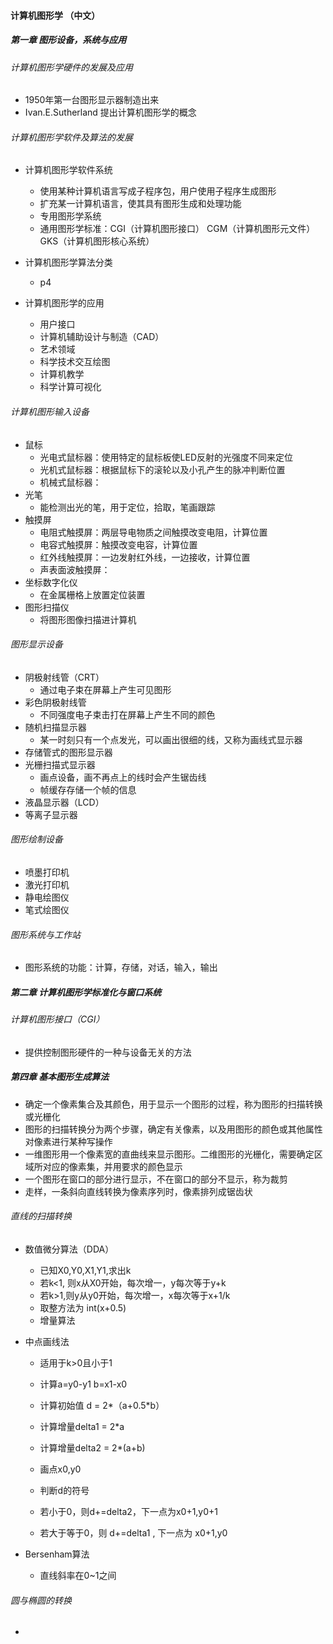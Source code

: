 #### 计算机图形学 （中文）

##### 第一章    图形设备，系统与应用

###### 计算机图形学硬件的发展及应用

* 1950年第一台图形显示器制造出来
* Ivan.E.Sutherland 提出计算机图形学的概念

###### 计算机图形学软件及算法的发展

* 计算机图形学软件系统

  * 使用某种计算机语言写成子程序包，用户使用子程序生成图形
  * 扩充某一计算机语言，使其具有图形生成和处理功能
  * 专用图形学系统
  * 通用图形学标准：CGI（计算机图形接口） CGM（计算机图形元文件） GKS（计算机图形核心系统）
* 计算机图形学算法分类

  * p4
* 计算机图形学的应用
  * 用户接口
  * 计算机辅助设计与制造（CAD）
  * 艺术领域
  * 科学技术交互绘图
  * 计算机教学
  * 科学计算可视化

###### 计算机图形输入设备

* 鼠标
  * 光电式鼠标器：使用特定的鼠标板使LED反射的光强度不同来定位
  * 光机式鼠标器：根据鼠标下的滚轮以及小孔产生的脉冲判断位置
  * 机械式鼠标器：
* 光笔
  * 能检测出光的笔，用于定位，拾取，笔画跟踪
* 触摸屏
  * 电阻式触摸屏：两层导电物质之间触摸改变电阻，计算位置
  * 电容式触摸屏：触摸改变电容，计算位置
  * 红外线触摸屏：一边发射红外线，一边接收，计算位置
  * 声表面波触摸屏：
* 坐标数字化仪
  * 在金属栅格上放置定位装置
* 图形扫描仪
  * 将图形图像扫描进计算机

###### 图形显示设备

* 阴极射线管（CRT）
  * 通过电子束在屏幕上产生可见图形
* 彩色阴极射线管
  * 不同强度电子束击打在屏幕上产生不同的颜色
* 随机扫描显示器
  * 某一时刻只有一个点发光，可以画出很细的线，又称为画线式显示器
* 存储管式的图形显示器
* 光栅扫描式显示器
  * 画点设备，画不再点上的线时会产生锯齿线
  * 帧缓存存储一个帧的信息
* 液晶显示器（LCD）
* 等离子显示器

###### 图形绘制设备

* 喷墨打印机
* 激光打印机
* 静电绘图仪
* 笔式绘图仪

###### 图形系统与工作站

* 图形系统的功能：计算，存储，对话，输入，输出



##### 第二章    计算机图形学标准化与窗口系统

###### 计算机图形接口（CGI）

* 提供控制图形硬件的一种与设备无关的方法





##### 第四章    基本图形生成算法

* 确定一个像素集合及其颜色，用于显示一个图形的过程，称为图形的扫描转换或光栅化
* 图形的扫描转换分为两个步骤，确定有关像素，以及用图形的颜色或其他属性对像素进行某种写操作
* 一维图形用一个像素宽的直曲线来显示图形。二维图形的光栅化，需要确定区域所对应的像素集，并用要求的颜色显示
* 一个图形在窗口的部分进行显示，不在窗口的部分不显示，称为裁剪
* 走样，一条斜向直线转换为像素序列时，像素排列成锯齿状

###### 直线的扫描转换

* 数值微分算法（DDA）

  * 已知X0,Y0,X1,Y1,求出k
  * 若k<1, 则x从X0开始，每次增一，y每次等于y+k
  * 若k>1,则y从y0开始，每次增一，x每次等于x+1/k
  * 取整方法为 int(x+0.5)
  * 增量算法

* 中点画线法

  * 适用于k>0且小于1

  * 计算a=y0-y1 b=x1-x0 

  * 计算初始值 d = 2*（a+0.5\*b）
  * 计算增量delta1 = 2*a
  * 计算增量delta2 = 2*(a+b)
  * 画点x0,y0
  * 判断d的符号
  * 若小于0，则d+=delta2，下一点为x0+1,y0+1
  * 若大于等于0，则 d+=delta1 , 下一点为 x0+1,y0

* Bersenham算法

  * 直线斜率在0~1之间

###### 圆与椭圆的转换

* 